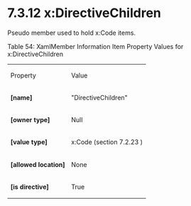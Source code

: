 <html dir="LTR" xmlns:mshelp="http://msdn.microsoft.com/mshelp" xmlns:ddue="http://ddue.schemas.microsoft.com/authoring/2003/5" xmlns:xlink="http://www.w3.org/1999/xlink" xmlns:tool="http://www.microsoft.com/tooltip"><body><input type="hidden" id="userDataCache" class="userDataStyle"><input type="hidden" id="hiddenScrollOffset"><img id="dropDownImage" style="display:none; height:0; width:0;" src="../local/drpdown.gif"><img id="dropDownHoverImage" style="display:none; height:0; width:0;" src="../local/drpdown_orange.gif"><img id="collapseImage" style="display:none; height:0; width:0;" src="../local/collapse.gif"><img id="expandImage" style="display:none; height:0; width:0;" src="../local/exp.gif"><img id="collapseAllImage" style="display:none; height:0; width:0;" src="../local/collall.gif"><img id="expandAllImage" style="display:none; height:0; width:0;" src="../local/expall.gif"><img id="copyImage" style="display:none; height:0; width:0;" src="../local/copycode.gif"><img id="copyHoverImage" style="display:none; height:0; width:0;" src="../local/copycodeHighlight.gif"><div id="header"><h1 class="heading">7.3.12 x:DirectiveChildren</h1></div><div id="mainSection"><div id="mainBody"><div id="allHistory" class="saveHistory" onsave="saveAll()" onload="loadAll()"></div>




<p xmlns:wsd="http://wsdev.schemas.microsoft.com/authoring/2008/2" xmlns:msxsl="urn:schemas-microsoft-com:xslt" xmlns:script="urn:script" xmlns:build="urn:build">
<div id="sectionSection0" class="section" name="collapseableSection"><content xmlns="http://ddue.schemas.microsoft.com/authoring/2003/5" xmlns:wsd="http://wsdev.schemas.microsoft.com/authoring/2008/2" xmlns:msxsl="urn:schemas-microsoft-com:xslt" xmlns:script="urn:script" xmlns:build="urn:build">
				</content></div><div id="sectionSection1" class="section" name="collapseableSection"><content xmlns="http://ddue.schemas.microsoft.com/authoring/2003/5" xmlns:wsd="http://wsdev.schemas.microsoft.com/authoring/2008/2" xmlns:msxsl="urn:schemas-microsoft-com:xslt" xmlns:script="urn:script" xmlns:build="urn:build">
					<p xmlns="">Pseudo member used to hold x:Code items.</p>
					<p xmlns="">Table 54: XamlMember Information Item Property Values for x:DirectiveChildren</p>
					<p xmlns=""><b></b></p><table class="ProtocolAuthoredTable" xmlns=""><tr>
								<td id="ShadedCell">
									<p>Property</p>
								</td>
								<td id="ShadedCell">
									<p>Value</p>
								</td>
							</tr><tr>
							<td>
								<p>
									<b>[name]</b>
								</p>
							</td>
							<td>
								<p>"DirectiveChildren"</p>
							</td>
						</tr><tr>
							<td>
								<p>
									<b>[owner type]</b>
								</p>
							</td>
							<td>
								<p>Null</p>
							</td>
						</tr><tr>
							<td>
								<p>
									<b>[value type]</b>
								</p>
							</td>
							<td>
								<p>
									<mshelp:link keywords="927606bb-6c69-46c5-8ecb-994df54f8314" tabindex="0">x:Code (section </mshelp:link>
									<mshelp:link keywords="927606bb-6c69-46c5-8ecb-994df54f8314" tabindex="0">7.2.23</mshelp:link>
									<mshelp:link keywords="927606bb-6c69-46c5-8ecb-994df54f8314" tabindex="0">)</mshelp:link>
								</p>
							</td>
						</tr><tr>
							<td>
								<p>
									<b>[allowed location]</b>
								</p>
							</td>
							<td>
								<p>None</p>
							</td>
						</tr><tr>
							<td>
								<p>
									<b>[is directive]</b>
								</p>
							</td>
							<td>
								<p>True</p>
							</td>
						</tr></table>
				</content></div><!--[if gte IE 5]>
			<tool:tip element="languageFilterToolTip" avoidmouse="false"/>
		<![endif]--></div><a name="feedback"></a><span></span></div></body></html>